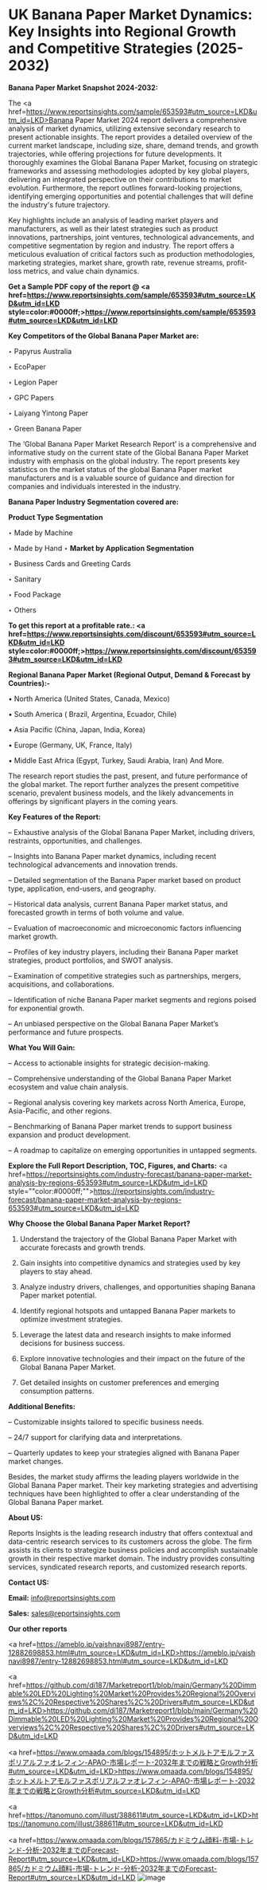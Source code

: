 # UK Banana Paper Market Dynamics: Key Insights into Regional Growth and Competitive Strategies (2025-2032)

<strong>Banana Paper Market Snapshot 2024-2032:</strong>

The <a href=https://www.reportsinsights.com/sample/653593#utm_source=LKD&utm_id=LKD>Banana Paper Market 2024 report</a> delivers a comprehensive analysis of market dynamics, utilizing extensive secondary research to present actionable insights. The report provides a detailed overview of the current market landscape, including size, share, demand trends, and growth trajectories, while offering projections for future developments. It thoroughly examines the Global Banana Paper Market, focusing on strategic frameworks and assessing methodologies adopted by key global players, delivering an integrated perspective on their contributions to market evolution. Furthermore, the report outlines forward-looking projections, identifying emerging opportunities and potential challenges that will define the industry's future trajectory.

Key highlights include an analysis of leading market players and manufacturers, as well as their latest strategies such as product innovations, partnerships, joint ventures, technological advancements, and competitive segmentation by region and industry. The report offers a meticulous evaluation of critical factors such as production methodologies, marketing strategies, market share, growth rate, revenue streams, profit-loss metrics, and value chain dynamics.

<strong>Get a Sample PDF copy of the report @ <a href=https://www.reportsinsights.com/sample/653593#utm_source=LKD&utm_id=LKD style=color:#0000ff;>https://www.reportsinsights.com/sample/653593#utm_source=LKD&utm_id=LKD</a></strong>

<strong>Key Competitors of the Global Banana Paper Market are:</strong>

‣ Papyrus Australia

‣ EcoPaper

‣ Legion Paper

‣ GPC Papers

‣ Laiyang Yintong Paper

‣ Green Banana Paper

The ‘Global Banana Paper Market Research Report’ is a comprehensive and informative study on the current state of the Global Banana Paper Market industry with emphasis on the global industry. The report presents key statistics on the market status of the global Banana Paper market manufacturers and is a valuable source of guidance and direction for companies and individuals interested in the industry.

<strong>Banana Paper Industry Segmentation covered are:</strong>

<strong>Product Type Segmentation</strong>

‣ Made by Machine

‣ Made by Hand
‣ 
<strong>Market by Application Segmentation</strong>

‣ Business Cards and Greeting Cards

‣ Sanitary

‣ Food Package

‣ Others

<strong>To get this report at a profitable rate.: <a href=https://www.reportsinsights.com/discount/653593#utm_source=LKD&utm_id=LKD style=color:#0000ff;>https://www.reportsinsights.com/discount/653593#utm_source=LKD&utm_id=LKD</a></strong>

<strong>Regional Banana Paper Market (Regional Output, Demand &amp; Forecast by Countries):-</strong>

• North America (United States, Canada, Mexico)

• South America ( Brazil, Argentina, Ecuador, Chile)

• Asia Pacific (China, Japan, India, Korea)

• Europe (Germany, UK, France, Italy)

• Middle East Africa (Egypt, Turkey, Saudi Arabia, Iran) And More.

The research report studies the past, present, and future performance of the global market. The report further analyzes the present competitive scenario, prevalent business models, and the likely advancements in offerings by significant players in the coming years.

<strong>Key Features of the Report:</strong>

– Exhaustive analysis of the Global Banana Paper Market, including drivers, restraints, opportunities, and challenges.

– Insights into Banana Paper market dynamics, including recent technological advancements and innovation trends.

– Detailed segmentation of the Banana Paper market based on product type, application, end-users, and geography.

– Historical data analysis, current Banana Paper market status, and forecasted growth in terms of both volume and value.

– Evaluation of macroeconomic and microeconomic factors influencing market growth.

– Profiles of key industry players, including their Banana Paper market strategies, product portfolios, and SWOT analysis.

– Examination of competitive strategies such as partnerships, mergers, acquisitions, and collaborations.

– Identification of niche Banana Paper market segments and regions poised for exponential growth.

– An unbiased perspective on the Global Banana Paper Market’s performance and future prospects.

<strong>What You Will Gain:</strong>

– Access to actionable insights for strategic decision-making.

– Comprehensive understanding of the Global Banana Paper Market ecosystem and value chain analysis.

– Regional analysis covering key markets across North America, Europe, Asia-Pacific, and other regions.

– Benchmarking of Banana Paper market trends to support business expansion and product development.

– A roadmap to capitalize on emerging opportunities in untapped segments.

<strong>Explore the Full Report Description, TOC, Figures, and Charts:</strong>
<a href=https://reportsinsights.com/industry-forecast/banana-paper-market-analysis-by-regions-653593#utm_source=LKD&utm_id=LKD style=""color:#0000ff;"">https://reportsinsights.com/industry-forecast/banana-paper-market-analysis-by-regions-653593#utm_source=LKD&utm_id=LKD</a>

<strong>Why Choose the Global Banana Paper Market Report?</strong>

1. Understand the trajectory of the Global Banana Paper Market with accurate forecasts and growth trends.

2. Gain insights into competitive dynamics and strategies used by key players to stay ahead.

3. Analyze industry drivers, challenges, and opportunities shaping Banana Paper market potential.

4. Identify regional hotspots and untapped Banana Paper markets to optimize investment strategies.

5. Leverage the latest data and research insights to make informed decisions for business success.

6. Explore innovative technologies and their impact on the future of the Global Banana Paper Market.

7. Get detailed insights on customer preferences and emerging consumption patterns.

<strong>Additional Benefits:</strong>

– Customizable insights tailored to specific business needs.

– 24/7 support for clarifying data and interpretations.

– Quarterly updates to keep your strategies aligned with Banana Paper market changes.

Besides, the market study affirms the leading players worldwide in the Global Banana Paper market. Their key marketing strategies and advertising techniques have been highlighted to offer a clear understanding of the Global Banana Paper market.

<strong><strong>About US</strong>:</strong>

Reports Insights is the leading research industry that offers contextual and data-centric research services to its customers across the globe. The firm assists its clients to strategize business policies and accomplish sustainable growth in their respective market domain. The industry provides consulting services, syndicated research reports, and customized research reports.

<strong>Contact US:</strong>

<p class=><b>Email:</b> <a href=mailto:info@reportsinsights.com>info@reportsinsights.com</a></p>
<p class=><b>Sales:</b> <a href=mailto:sales@reportsinsights.com>sales@reportsinsights.com</a></p>

<strong>Our other reports</strong>

<a href=https://ameblo.jp/vaishnavi8987/entry-12882698853.html#utm_source=LKD&utm_id=LKD>https://ameblo.jp/vaishnavi8987/entry-12882698853.html#utm_source=LKD&utm_id=LKD</a>

<a href=https://github.com/di187/Marketreport1/blob/main/Germany%20Dimmable%20LED%20Lighting%20Market%20Provides%20Regional%20Overviews%2C%20Respective%20Shares%2C%20Drivers#utm_source=LKD&utm_id=LKD>https://github.com/di187/Marketreport1/blob/main/Germany%20Dimmable%20LED%20Lighting%20Market%20Provides%20Regional%20Overviews%2C%20Respective%20Shares%2C%20Drivers#utm_source=LKD&utm_id=LKD</a>

<a href=https://www.omaada.com/blogs/154895/ホットメルトアモルファスポリアルファオレフィン-APAO-市場レポート-2032年までの戦略とGrowth分析#utm_source=LKD&utm_id=LKD>https://www.omaada.com/blogs/154895/ホットメルトアモルファスポリアルファオレフィン-APAO-市場レポート-2032年までの戦略とGrowth分析#utm_source=LKD&utm_id=LKD</a>

<a href=https://tanomuno.com/illust/388611#utm_source=LKD&utm_id=LKD>https://tanomuno.com/illust/388611#utm_source=LKD&utm_id=LKD</a>

<a href=https://www.omaada.com/blogs/157865/カドミウム顔料-市場-トレンド-分析-2032年までのForecast-Report#utm_source=LKD&utm_id=LKD>https://www.omaada.com/blogs/157865/カドミウム顔料-市場-トレンド-分析-2032年までのForecast-Report#utm_source=LKD&utm_id=LKD</a>
![image](https://github.com/user-attachments/assets/c68602f5-0154-4bbc-8280-6278204bd532)

